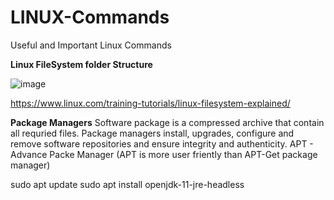 # LINUX-Commands
Useful and Important Linux Commands


**Linux FileSystem folder Structure**

![image](https://user-images.githubusercontent.com/85973309/137605882-8eabef9d-003d-4800-8c89-03f0b2702f7e.png)

https://www.linux.com/training-tutorials/linux-filesystem-explained/


**Package Managers**
  Software package is a compressed archive that contain all requried files. Package managers install, upgrades, configure and remove software repositories and ensure integrity and authenticity.
  APT - Advance Packe Manager  (APT is more user friently than APT-Get package manager)
  
  sudo apt update
  sudo apt install openjdk-11-jre-headless
      
